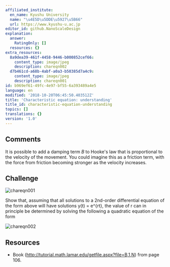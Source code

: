 ```yaml
---
affiliated_institute:
  en_name: Kyushu University
  name: "\u4E5D\u5DDE\u5927\u5B66"
  url: https://www.kyushu-u.ac.jp
editor_id: github.NanoScaleDesign
explanation:
  answer:
    RatingOnly: []
  resources: {}
extra_resources:
  8a9dea39-461f-4458-9446-b000852cef66:
    content_type: image/jpeg
    description: chareqn002
  d7b461cd-a68b-4abf-a0a3-b50385d7a4c9:
    content_type: image/jpeg
    description: chareqn001
id: b969ef61-49fc-4e97-bf55-6a393489a4e5
language: en
modified: '2018-10-20T06:45:50.403512Z'
title: 'Characteristic equation: understanding'
title_id: characteristic-equation-understanding
topics: []
translations: {}
version: '1.0'
---
```


## Comments

It is possible to add a damping term *B* to Hooke's law that is proportional to the velocity of the movement. You could imagine this as a friction term, with the force from friction becoming stronger as the velocity increases.

## Challenge

![chareqn001](/api/v0/teachers/github.NanoScaleDesign/resources/public/d7b461cd-a68b-4abf-a0a3-b50385d7a4c9.jpeg/d7b461cd-a68b-4abf-a0a3-b50385d7a4c9.jpeg)

Show that, assuming that all solutions to a 2nd-order differential equation of the form above will have solutions y(t) = e^{rt}, the value of r can in principle be determined by solving the following a quadratic equation of the form

![chareqn002](/api/v0/teachers/github.NanoScaleDesign/resources/public/8a9dea39-461f-4458-9446-b000852cef66.jpeg/8a9dea39-461f-4458-9446-b000852cef66.jpeg)

## Resources

- Book (http://tutorial.math.lamar.edu/getfile.aspx?file=B,1,N) from page 106.




